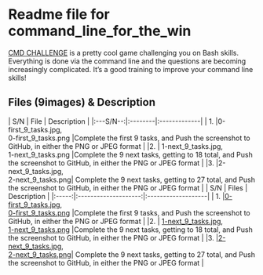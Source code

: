 # Readme file for command_line_for_the_win

[CMD CHALLENGE](https://cmdchallenge.com/) is a pretty cool game challenging you on Bash skills. Everything is done via the command line and the questions are becoming increasingly complicated. It’s a good training to improve your command line skills!

## Files (9images) & Description
|   S/N   |   File  |   Description   |
|:---S/N--:|:--------|:-------------|
| 1. |0-first_9_tasks.jpg, <br> 0-first_9_tasks.png |Complete the first 9 tasks, and Push the screenshot to GitHub, in either the PNG or JPEG format |
|2. | 1-next_9_tasks.jpg, <br> 1-next_9_tasks.png |Complete the 9 next tasks, getting to 18 total, and Push the screenshot to GitHub, in either the PNG or JPEG format |
|3. |2-next_9_tasks.jpg, <br> 2-next_9_tasks.png| Complete the 9 next tasks, getting to 27 total, and Push the screenshot to GitHub, in either the PNG or JPEG format |
| S/N   |       Files          |        Description  |
|:-----:|:--------------------:|:-------------------|
| 1. |[0-first_9_tasks.jpg](alx-system_engineering-devops/command_line_for_the_win/0-first_9_tasks.jpg), <br> [0-first_9_tasks.png]( alx-system_engineering-devops/command_line_for_the_win/0-first_9_tasks.png ) |Complete the first 9 tasks, and Push the screenshot to GitHub, in either the PNG or JPEG format |
|2. | [1-next_9_tasks.jpg](alx-system_engineering-devops/command_line_for_the_win/1-first_9_tasks.jpg), <br> [1-next_9_tasks.png](alx-system_engineering-devops/command_line_for_the_win/1-first_9_tasks.png) |Complete the 9 next tasks, getting to 18 total, and Push the screenshot to GitHub, in either the PNG or JPEG format |
|3. |[2-next_9_tasks.jpg](alx-system_engineering-devops/command_line_for_the_win/2-first_9_tasks.jpg), <br> [2-next_9_tasks.png](alx-system_engineering-devops/command_line_for_the_win/2-first_9_tasks.png)| Complete the 9 next tasks, getting to 27 total, and Push the screenshot to GitHub, in either the PNG or JPEG format |
